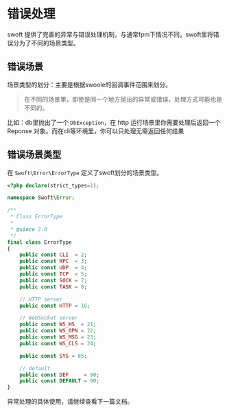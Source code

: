# 错误处理

swoft 提供了完善的异常与错误处理机制，与通常fpm下情况不同，swoft里将错误分为了不同的场景类型。

## 错误场景

场景类型的划分：主要是根据swoole的回调事件范围来划分。

> 在不同的场景里，即使是同一个地方抛出的异常或错误，处理方式可能也是不同的。

比如：db里抛出了一个 `DbException`，在 http 运行场景里你需要处理后返回一个 Reponse 对象。而在cli等环境里，你可以只处理无需返回任何结果

## 错误场景类型

在 `Swoft\Error\ErrorType` 定义了swoft划分的场景类型。

```php
<?php declare(strict_types=1);

namespace Swoft\Error;

/**
 * Class ErrorType
 *
 * @since 2.0
 */
final class ErrorType
{
    public const CLI  = 2;
    public const RPC  = 3;
    public const UDP  = 4;
    public const TCP  = 5;
    public const SOCK = 7;
    public const TASK = 8;

    // HTTP server
    public const HTTP = 16;

    // WebSocket server
    public const WS_HS  = 21;
    public const WS_OPN = 22;
    public const WS_MSG = 23;
    public const WS_CLS = 24;

    public const SYS = 85;

    // default
    public const DEF     = 90;
    public const DEFAULT = 90;
}
```

异常处理的具体使用，请继续查看下一篇文档。
